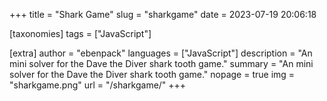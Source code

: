 +++
title = "Shark Game"
slug = "sharkgame"
date = 2023-07-19 20:06:18

[taxonomies]
tags = ["JavaScript"]

[extra]
author = "ebenpack"
languages = ["JavaScript"]
description = "An mini solver for the Dave the Diver shark tooth game."
summary = "An mini solver for the Dave the Diver shark tooth game."
nopage = true
img = "sharkgame.png"
url = "/sharkgame/"
+++
